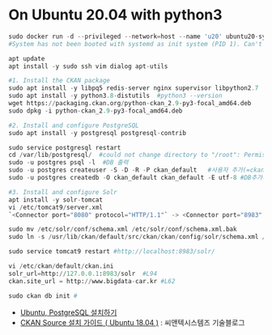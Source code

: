 # On Ubuntu 20.04 with python3 
```python
sudo docker run -d --privileged --network=host --name 'u20' ubuntu20-systemd /sbin/init
#System has not been booted with systemd as init system (PID 1). Can't operate.
```

```python
apt update
apt install -y sudo ssh vim dialog apt-utils 

#1. Install the CKAN package
sudo apt install -y libpq5 redis-server nginx supervisor libpython2.7 
sudo apt install -y python3.8-distutils  #python3 --version 
wget https://packaging.ckan.org/python-ckan_2.9-py3-focal_amd64.deb
sudo dpkg -i python-ckan_2.9-py3-focal_amd64.deb

#2. Install and configure PostgreSQL
sudo apt install -y postgresql postgresql-contrib

sudo service postgresql restart
cd /var/lib/postgresql/  #could not change directory to "/root": Permission denied 에러시
sudo -u postgres psql -l  #DB 출력
sudo -u postgres createuser -S -D -R -P ckan_default   #사용자 추가(=ckan_default)
sudo -u postgres createdb -O ckan_default ckan_default -E utf-8 #DB추가(=ckan_default)

#3. Install and configure Solr
apt install -y solr-tomcat
vi /etc/tomcat9/server.xml
`<Connector port="8080" protocol="HTTP/1.1"` -> <Connector port="8983" protocol="HTTP/1.1" `

sudo mv /etc/solr/conf/schema.xml /etc/solr/conf/schema.xml.bak
sudo ln -s /usr/lib/ckan/default/src/ckan/ckan/config/solr/schema.xml /etc/solr/conf/schema.xml

sudo service tomcat9 restart #http://localhost:8983/solr/

vi /etc/ckan/default/ckan.ini
solr_url=http://127.0.0.1:8983/solr  #L94
ckan.site_url = http://www.bigdata-car.kr #L62

sudo ckan db init #

```

- [Ubuntu, PostgreSQL 설치하기](https://noweaver.github.io/posts/Journal/2020/05/13-Ubuntu-PostgreSQL-Installation/)
- [CKAN Source 설치 가이드 ( Ubuntu 18.04 )](https://cntechsystems.tistory.com/25) : 씨앤텍시스템즈 기술블로그




